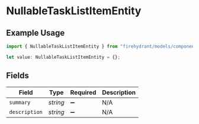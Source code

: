 # NullableTaskListItemEntity

## Example Usage

```typescript
import { NullableTaskListItemEntity } from "firehydrant/models/components";

let value: NullableTaskListItemEntity = {};
```

## Fields

| Field              | Type               | Required           | Description        |
| ------------------ | ------------------ | ------------------ | ------------------ |
| `summary`          | *string*           | :heavy_minus_sign: | N/A                |
| `description`      | *string*           | :heavy_minus_sign: | N/A                |